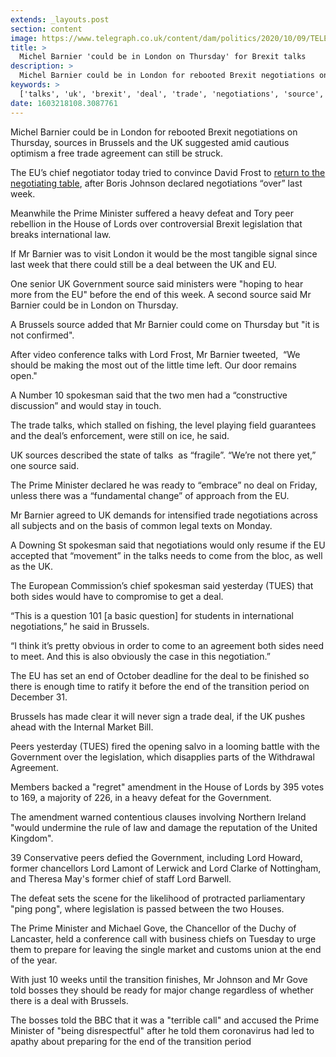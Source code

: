 ```yaml
--- 
extends: _layouts.post 
section: content 
image: https://www.telegraph.co.uk/content/dam/politics/2020/10/09/TELEMMGLPICT000241369426_trans_NvBQzQNjv4BqeK8ehqBZJSTiVTgumtathRyT9BmsXxLzAJRaHIt-hvM.jpeg?impolicy=logo-overlay 
title: > 
  Michel Barnier 'could be in London on Thursday' for Brexit talks 
description: > 
  Michel Barnier could be in London for rebooted Brexit negotiations on Thursday, sources in Brussels and the UK suggested amid cautious optimism a free trade agreement can still be struck.A second source said Mr Barnier could be in London on Thursday.A Brussels source added that Mr Barnier could come on Thursday but "it is not confirmed".After video conference talks with Lord Frost, Mr Barnier tweeted, “We should be making the most out of the little time left.The trade talks, which stalled on fishing, the level playing field guarantees and the deal’s enforcement, were still on ice, he said. 
keywords: > 
  ['talks', 'uk', 'brexit', 'deal', 'trade', 'negotiations', 'source', 'michel', 'end', 'mr', 'barnier', 'lord', 'london'] 
date: 1603218108.3087761 
--- 
```

<div><p>Michel Barnier could be in London for rebooted&#160;Brexit negotiations&#160;on Thursday, sources in Brussels and the UK suggested&#160;amid cautious optimism a free trade agreement can still be struck.</p>
<p>The EU&#8217;s chief negotiator today&#160;tried to convince David Frost to <a href="https://www.telegraph.co.uk/politics/2020/10/19/uk-firmness-brussels-brexit-paying-claims-michael-gove/">return to the negotiating table</a>,&#160;after Boris Johnson declared negotiations &#8220;over&#8221; last week.&#160;&#160;</p>
<p>Meanwhile the Prime Minister suffered a heavy defeat and Tory peer rebellion in the House of Lords over controversial Brexit legislation that breaks international law.&#160; &#160;</p>
<p>If Mr Barnier was to visit London it would be the most tangible signal since last week that there could still be a deal between the UK and EU.&#160; &#160;</p>
<p>One senior UK Government source said ministers were "hoping to hear more from the EU" before the end of this week. A second source said Mr Barnier could be in London on Thursday. &#160;</p>
<p>A Brussels source added that Mr Barnier could come on Thursday but "it is not confirmed". &#160;</p>
<p>After video conference talks with Lord Frost, Mr Barnier tweeted, &#160;&#8220;We should be making the most out of the little time left. Our door remains open." &#160;</p>
<p>A Number 10 spokesman said that the two men had a &#8220;constructive discussion&#8221; and would stay in touch.</p>
<p>The trade talks, which stalled on fishing, the level playing field guarantees and the deal&#8217;s enforcement, were still on ice, he said. &#160;</p>
<p>UK sources described the state of talks &#160;as &#8220;fragile&#8221;. &#8220;We&#8217;re not there yet,&#8221; one source said.&#160; &#160;</p>
<p>The Prime Minister declared he was ready to &#8220;embrace&#8221; no deal on Friday, unless there was a &#8220;fundamental change&#8221; of approach from the EU. &#160;</p>
<p>Mr Barnier agreed to UK demands for intensified trade negotiations across all subjects and on the basis of common legal texts on Monday. &#160;</p>
<p>A Downing St spokesman said that negotiations would only resume if the EU accepted that &#8220;movement&#8221; in the talks needs to come from the bloc, as well as the UK.&#160;</p>
<p>The European Commission&#8217;s chief spokesman said yesterday (TUES) that both sides would have to compromise to get a deal.&#160; &#160;</p>
<p>&#8220;This is a question 101 [a basic question] for students in international negotiations,&#8221; he said&#160;in Brussels.</p>
<p>&#8220;I think it&#8217;s pretty obvious in order to come to an agreement both sides need to meet. And this is also obviously the case in this negotiation.&#8221; &#160;</p>
<p>The EU has set an end of October deadline for the deal to be finished so there is enough time to ratify it before the end of the transition period on December 31.</p>
<p>Brussels has made clear it will never sign a trade deal, if the UK pushes ahead with the Internal Market Bill.&#160; &#160;</p>
<p>Peers yesterday (TUES) fired the opening salvo in a looming battle with the Government over the legislation, which disapplies parts of the Withdrawal Agreement.&#160;</p>
<p>Members backed a "regret" amendment in the House of Lords by 395 votes to 169, a majority of 226, in a heavy defeat for the Government.&#160;</p>
<p>The amendment warned contentious clauses involving Northern Ireland "would undermine the rule of law and damage the reputation of the United Kingdom".</p>
<p>39 Conservative peers defied the Government, including Lord Howard, former chancellors Lord Lamont of Lerwick and Lord Clarke of Nottingham, and Theresa May's former chief of staff Lord Barwell.</p>
<p>The defeat sets the scene for the likelihood of protracted parliamentary "ping pong", where legislation is passed between the two Houses.</p>
<p>The Prime Minister and Michael Gove, the Chancellor of the Duchy of Lancaster, held a conference call with business chiefs on Tuesday to urge them to prepare for leaving the single market and customs union at the end of the year.</p>
<p>With just 10 weeks until the transition finishes, Mr Johnson and Mr Gove told bosses they should be ready for major change regardless of whether there is a deal with Brussels.</p>
<p>The&#160;bosses told the BBC that it was a "terrible call" and accused the Prime Minister of "being disrespectful" after he told them coronavirus had led to apathy about preparing for the end of the transition period</p>
</div>